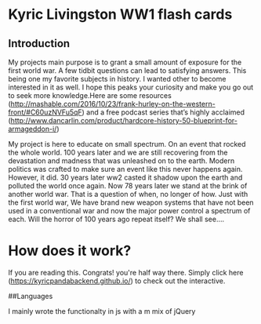 # Kyric Livingston  WW1 flash cards


## Introduction 
My projects main purpose is to grant a small amount of exposure for the first world war. A few tidbit questions can lead to satisfying answers. This being one my favorite subjects in history. I wanted other to become interested  in it as well. I hope this peaks your curiosity and make you go out to seek more knowledge.Here are some resources  (http://mashable.com/2016/10/23/frank-hurley-on-the-western-front/#C60uzNVFu5qF) and a free podcast series that’s highly acclaimed  (http://www.dancarlin.com/product/hardcore-history-50-blueprint-for-armageddon-i/)

My project is here to educate on small spectrum. On an event that rocked the whole world. 100 years later and we are still recovering from the devastation and madness that was unleashed on to the earth. Modern politics was crafted to make sure an event like this never happens again. However, it did. 30 years later ww2 casted it shadow upon the earth and polluted the world once again.  Now 78 years later we stand at the brink of another world war. That is a question of when, no longer of how.  Just with the first world war, We have brand new weapon systems that have not been used in a conventional  war and now the major power control a spectrum of each. Will the horror of 100 years ago repeat itself? We shall see….




# How does it work?
If you are reading this. Congrats! you're half way there. Simply click here (https://kyricpandabackend.github.io/) to check out the interactive.

##Languages

I mainly wrote the functionalty in js with a m mix of jQuery 